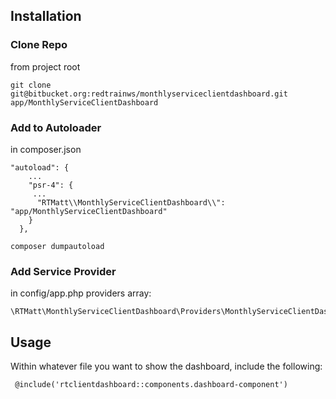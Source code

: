 ## Installation
### Clone Repo
from project root
```  
git clone git@bitbucket.org:redtrainws/monthlyserviceclientdashboard.git app/MonthlyServiceClientDashboard
```

### Add to Autoloader
in composer.json
```  
"autoload": {
    ...
    "psr-4": {
     ...
      "RTMatt\\MonthlyServiceClientDashboard\\": "app/MonthlyServiceClientDashboard"
    }
  },
```

```  
composer dumpautoload
```




### Add Service Provider
in config/app.php providers array:
```
\RTMatt\MonthlyServiceClientDashboard\Providers\MonthlyServiceClientDashboardServiceProvider::class
```


## Usage
Within whatever file you want to show the dashboard, include the following:

``` 
 @include('rtclientdashboard::components.dashboard-component')

```





